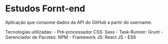 # Estudos Fornt-end

Aplicação que consome dados da API do GitHub a partir do username.

Tecnologias utilizadas:
	- Pré-processador CSS: Sass
	- Task-Runner: Grunt
	- Gerenciador de Pacotes: NPM
	- Framework JS: React JS
	- ES6

